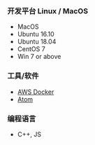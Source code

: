 ### 开发平台 Linux / MacOS

- MacOS
- Ubuntu 16.10
- Ubuntu 18.04
- CentOS 7
- Win 7 or above

### 工具/软件

- [AWS Docker](https://s3-ap-northeast-1.amazonaws.com/elastos-docker-img/ela_node_hackson.docker.img.zip)
- [Atom](https://atom.io/)

### 编程语言

- C++, JS
